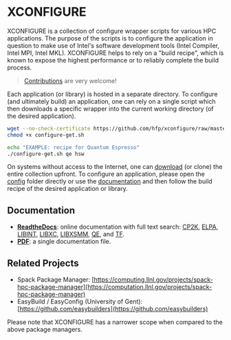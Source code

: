 # XCONFIGURE

XCONFIGURE is a collection of configure wrapper scripts for various HPC applications. The purpose of the scripts is to configure the application in question to make use of Intel's software development tools (Intel Compiler, Intel MPI, Intel MKL). XCONFIGURE helps to rely on a "build recipe", which is known to expose the highest performance or to reliably complete the build process.

> [Contributions](CONTRIBUTING.md#contributing) are very welcome!

Each application (or library) is hosted in a separate directory. To configure (and ultimately build) an application, one can rely on a single script which then downloads a specific wrapper into the current working directory (of the desired application).

```bash
wget --no-check-certificate https://github.com/hfp/xconfigure/raw/master/configure-get.sh
chmod +x configure-get.sh

echo "EXAMPLE: recipe for Quantum Espresso"
./configure-get.sh qe hsw
```

On systems without access to the Internet, one can [download](https://github.com/hfp/xconfigure/archive/master.zip) (or clone) the entire collection upfront. To configure an application, please open the [config](https://github.com/hfp/xconfigure/tree/master/config) folder directly or use the [documentation](https://xconfigure.readthedocs.io/) and then follow the build recipe of the desired application or library.

## Documentation

* [**ReadtheDocs**](https://xconfigure.readthedocs.io/): online documentation with full text search: [CP2K](https://github.com/hfp/xconfigure/tree/master/config/cp2k), [ELPA](https://github.com/hfp/xconfigure/tree/master/config/elpa), [LIBINT](https://github.com/hfp/xconfigure/tree/master/config/libint), [LIBXC](https://github.com/hfp/xconfigure/tree/master/config/libxc), [LIBXSMM](https://github.com/hfp/xconfigure/tree/master/config/libxsmm), [QE](https://github.com/hfp/xconfigure/tree/master/config/qe), and [TF](https://github.com/hfp/xconfigure/tree/master/config/tf).
* [**PDF**](https://github.com/hfp/xconfigure/raw/master/xconfigure.pdf): a single documentation file.

## Related Projects

* Spack Package Manager: [https://computing.llnl.gov/projects/spack-hpc-package-manager](https://computation.llnl.gov/projects/spack-hpc-package-manager)
* EasyBuild / EasyConfig (University of Gent): [https://github.com/easybuilders](https://github.com/easybuilders)

Please note that XCONFIGURE has a narrower scope when compared to the above package managers.

